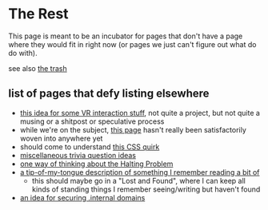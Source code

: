 # The Rest

This page is meant to be an incubator for pages that don't have a page where they would fit in right now (or pages we just can't figure out what do do with).

see also [the trash][]

[the trash]: 4adf317e-82f2-4241-9231-e6d23667aeaf.md

## list of pages that defy listing elsewhere

- [this idea for some VR interaction stuff](fc1ed894-b4bb-4e2b-925e-503491970f63.md), not quite a project, but not quite a musing or a shitpost or speculative process
- while we're on the subject, [this page](2e874825-eb8d-4b42-9c31-dfcf4f30a799.md) hasn't really been satisfactorily woven into anywhere yet
- should come to understand [this CSS quirk](01316278-880f-4511-815f-0fa290444e00.md)
- [miscellaneous trivia question ideas](797d6d95-a07c-407f-a1b7-1c89c07bc7ec.md)
- [one way of thinking about the Halting Problem](7d58dbe1-5d51-4ece-a20d-5dd9d197fc5f.md)
- [a tip-of-my-tongue description of something I remember reading a bit of](a2141f2a-0326-44ca-87f4-74ac0dc6613f.md)
  - this should maybe go in a "Lost and Found", where I can keep all kinds of standing things I remember seeing/writing but haven't found
- [an idea for securing .internal domains](b07aa324-ac8d-4b4d-99d2-d0dd11168b4a.md)
